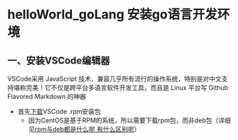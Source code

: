 # helloWorld_goLang 安装go语言开发环境
## 一、安装VSCode编辑器
VSCode采用 JavaScript 技术，兼容几乎所有流行的操作系统，特别是对中文支持堪称完美！它不仅是跨平台多语言软件开发工具，而且是 Linux 平台写 Github Flavored Markdown 的神器
- 首先[下载](https://code.visualstudio.com/download)VSCode .rpm安装包
    - 因为CentOS是基于RPM的系统，所以需要下载rpm包，而非deb包（详细见[rpm与deb都是什么呢 有什么区别呢](https://blog.csdn.net/frank0712105003/article/details/8125662)）